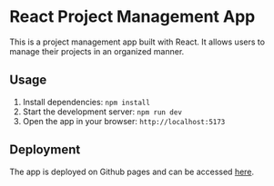 # React Project Management App

This is a project management app built with React. It allows users to manage their projects in an organized manner.

## Usage

1. Install dependencies: `npm install`
2. Start the development server: `npm run dev`
3. Open the app in your browser: `http://localhost:5173`

## Deployment

The app is deployed on Github pages and can be accessed [here](https://mostafa-ebrahim.github.io/React-project-management-app/).
